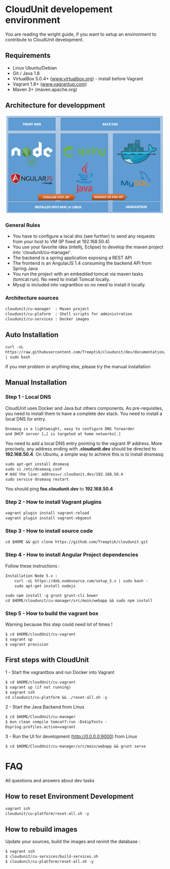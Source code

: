 
# CloudUnit developement environment

You are reading the wright guide, if you want to setup an environment to contribute to CloudUnit development.

## Requirements

* Linux Ubuntu/Debian
* Git / Java 1.8
* VirtualBox 5.0.4+ (www.virtualbox.org) - install before Vagrant
* Vagrant 1.8+ (www.vagrantup.com)
* Maven 3+ (maven.apache.org)

## Architecture for developpment

![Architecture Dev](img/plateforme-dev.png "Architecture Development")    

### General Rules

* You have to configure a local dns (see further) to send any requests from your host to VM (IP fixed at 192.168.50.4) 
* You use your favorite idea (intellij, Eclipse) to develop the maven project into 'cloudunit/cu-manager'.
* The backend is a spring application exposing a REST API
* The frontend is an AngularJS 1.4 consuming the backend API from Spring Java
* You run the project with an embedded tomcat via maven tasks (tomcat:run). No need to install Tomcat locally.
* Mysql is included into vagrantbox so no need to install it locally.

### Architecture sources

```
cloudunit/cu-manager  : Maven project 
cloudunit/cu-plaform  : Shell scripts for administration 
cloudunit/cu-services : Docker images
```

## Auto Installation

```
curl -sL https://raw.githubusercontent.com/Treeptik/cloudunit/dev/documentation/scripts/ubuntu.sh | sudo bash
```

If you met problem or anything else, please try the manual installation

## Manual Installation 

### Step 1 - Local DNS

CloudUnit uses Docker and Java but others components. As pre-requisites, you need to install them to have a complete dev stack. You need to install a local DNS for entry.
```
Dnsmasq is a lightweight, easy to configure DNS forwarder 
and DHCP server […] is targeted at home networks[.]
```
You need to add a local DNS entry pointing to the vagrant IP address.
More precisely, any address ending with **.cloudunit.dev** should be directed to **192.168.50.4**. 
On Ubuntu, a simple way to achieve this is to install dnsmasq:
```
sudo apt-get install dnsmasq
sudo vi /etc/dnsmasq.conf
# Add the line: address=/.cloudunit.dev/192.168.50.4                      
sudo service dnsmasq restart
```

You should ping **foo.cloudunit.dev** to **192.168.50.4**

### Step 2 - How to install Vagrant plugins
```
vagrant plugin install vagrant-reload
vagrant plugin install vagrant-vbguest
```

### Step 3 - How to install source code

```
cd $HOME && git clone https://github.com/Treeptik/cloudunit.git
```

### Step 4 - How to install Angular Project dependencies 

Follow these instructions :
```
Installation Node 5.x :
    curl -sL https://deb.nodesource.com/setup_5.x | sudo bash -
    sudo apt-get install nodejs
```

```
sudo npm install -g grunt grunt-cli bower 
cd $HOME/cloudunit/cu-manager/src/main/webapp && sudo npm install
```

### Step 5 - How to build the vagrant box

Warning because this step could need lot of times !

```
$ cd $HOME/cloudUnit/cu-vagrant 
$ vagrant up
$ vagrant provision 
```

## First steps with CloudUnit

1 - Start the vagrantbox and run Docker into Vagrant

```
$ cd $HOME/cloudUnit/cu-vagrant 
$ vagrant up (if not running)
$ vagrant ssh 
cd cloudunit/cu-platform && ./reset-all.sh -y
```

2 - Start the Java Backend from Linux

```
$ cd $HOME/CloudUnit/cu-manager
$ mvn clean compile tomcat7:run -DskipTests -Dspring.profiles.active=vagrant
```

3 - Run the UI for development (http://0.0.0.0:9000) from Linux

```
$ cd $HOME/CloudUnit/cu-manager/src/main/webapp && grunt serve
```

# FAQ

All questions and answers about dev tasks

## How to reset Environment Development

```
vagrant ssh
cloudunit/cu-platform/reset-all.sh -y
```

## How to rebuild images

Update your sources, build the images and reninit the database :

```
$ vagrant ssh 
$ cloudunit/cu-services/build-services.sh
$ cloudunit/cu-platform/reset-all.sh -y
```






